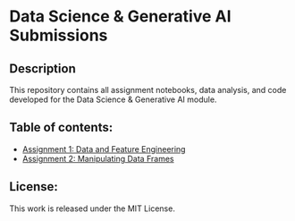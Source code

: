 # Data Science & Generative AI Submissions

## Description
This repository contains all assignment notebooks, data analysis, and code developed for the Data Science & Generative AI module.

## Table of contents:
- [Assignment 1: Data and Feature Engineering](./Assignment_1/2_01_data_and_feature_engineering_in_pandas_COMPLETED.ipynb)
- [Assignment 2: Manipulating Data Frames](.Assignment_2)

## License:
This work is released under the MIT License.
